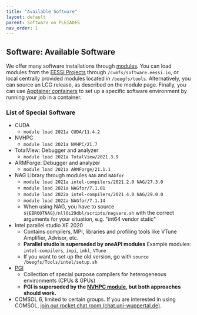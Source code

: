 ```yaml
---
title: "Available Software"
layout: default
parent: Software on PLEIADES
nav_order: 1
---
```


## Software: Available Software
We offer many software installations through [modules](../software/modules).
You can load modules from the [EESSI Projects](https://www.eessi.io/) through `/cvmfs/software.eessi.io`, or local centrally provided modules located in `/beegfs/tools`.
Alternatively, you can source an LCG release, as described on the module page.
Finally, you can use [Apptainer containers](../software/containers) to set up a specific software environment by running your job in a container.

### List of Special Software
  - CUDA
    - `module load 2021a CUDA/11.4.2`
  - NVHPC
    - `module load 2021a NVHPC/21.7`
  - TotalView: Debugger and analyzer
    - `module load 2021a TotalView/2021.3.9`
  - ARMForge: Debugger and analyzer
    - `module load 2021a ARMForge/21.1.1`
  - NAG Library through modules `NAG` and `NAGfor`
    - `module load 2021a intel-compilers/2021.2.0 NAG/27.3.0`
    - `module load 2021a NAGfor/7.1.01`
    - `module load 2022a intel-compilers/2021.4.0 NAG/29.0.0`
    - `module load 2022a NAGfor/7.1.14`
    - When using NAG, you have to source `${EBROOTNAG}/nll6i29dbl/scripts/nagvars.sh` with the correct arguments for your situation, e.g. "int64 vendor static"
  - Intel parallel studio XE 2020
    - Contains compilers, MPI, libraries and profiling tools like VTune Amplifier, Advisor, etc.
    - **Parallel studio is superseded by oneAPI modules** Example modules: `intel-compilers`, `impi`, `imkl`, `VTune`
    - If you want to set up the old version, go with `source /beegfs/Tools/intel/setup.sh`
  - [PGI](../software/pgi)
    - Collection of special purpose compilers for heterogeneous environments (CPUs & GPUs)
    - **PGI is superseded by the [NVHPC module](../software/modules), but both approaches should work.**
  - COMSOL 6, limited to certain groups. If you are interested in using COMSOL, [join our rocket chat room (chat.uni-wuppertal.de)](https://go.rocket.chat/invite?host=chat.uni-wuppertal.de&path=invite%2FDbyQJk).
